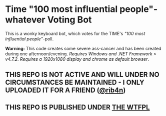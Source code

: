 # Time "100 most influential people"-whatever Voting Bot

This is a wonky keyboard bot, which votes for the TIME's _"100 most influential people"_-poll.

**Warning:** This code creates some severe ass-cancer and has been created during one afternoon/evening.
_Requires Windows and .NET Framework > v4.7.2_.
_Requires a 1920x1080 display and chrome as default browser_.



## THIS REPO IS NOT ACTIVE AND WILL UNDER NO CIRCUMSTANCES BE MAINTAINED - I ONLY UPLOADED IT FOR A FRIEND ([@rib4n](https://github.com/rib4n))

## THIS REPO IS PUBLISHED UNDER [THE WTFPL](http://www.wtfpl.net)

